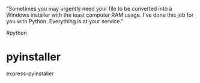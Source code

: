 "Sometimes you may urgently need your file to be converted into a Windows installer with the least computer RAM usage. I've done this job for you with Python. Everything is at your service."

#python
# pyinstaller
express-pyinstaller
